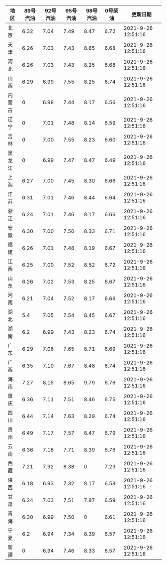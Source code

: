 | 地区 | 89号汽油 | 92号汽油 | 95号汽油 | 98号汽油 | 0号柴油 | 更新日期 |
| --- | --- | --- | --- | --- | --- | --- |
| 北京 | 6.32 | 7.04 | 7.49 | 8.47 | 6.72 | 2021-9-26 12:51:16 |
| 天津 | 6.26 | 7.03 | 7.43 | 8.65 | 6.68 | 2021-9-26 12:51:16 |
| 河北 | 6.26 | 7.03 | 7.43 | 8.25 | 6.68 | 2021-9-26 12:51:16 |
| 山西 | 6.29 | 6.99 | 7.55 | 8.25 | 6.74 | 2021-9-26 12:51:16 |
| 内蒙古 | 0 | 6.98 | 7.44 | 8.17 | 6.56 | 2021-9-26 12:51:16 |
| 辽宁 | 0 | 7.01 | 7.48 | 8.14 | 6.59 | 2021-9-26 12:51:16 |
| 吉林 | 0 | 7.00 | 7.55 | 8.23 | 6.60 | 2021-9-26 12:51:16 |
| 黑龙江 | 0 | 6.99 | 7.47 | 8.47 | 6.49 | 2021-9-26 12:51:16 |
| 上海 | 6.27 | 7.00 | 7.45 | 8.30 | 6.66 | 2021-9-26 12:51:16 |
| 江苏 | 6.31 | 7.01 | 7.46 | 8.44 | 6.64 | 2021-9-26 12:51:16 |
| 浙江 | 6.24 | 7.01 | 7.46 | 8.17 | 6.66 | 2021-9-26 12:51:16 |
| 安徽 | 6.30 | 7.00 | 7.50 | 8.33 | 6.71 | 2021-9-26 12:51:16 |
| 福建 | 6.26 | 7.01 | 7.48 | 8.19 | 6.67 | 2021-9-26 12:51:16 |
| 江西 | 6.25 | 7.00 | 7.52 | 8.52 | 6.72 | 2021-9-26 12:51:16 |
| 山东 | 6.26 | 7.02 | 7.53 | 8.25 | 6.67 | 2021-9-26 12:51:16 |
| 河南 | 6.21 | 7.04 | 7.52 | 8.17 | 6.66 | 2021-9-26 12:51:16 |
| 湖北 | 5.4 | 7.05 | 7.54 | 8.45 | 6.67 | 2021-9-26 12:51:16 |
| 湖南 | 6.2 | 6.99 | 7.43 | 8.23 | 6.74 | 2021-9-26 12:51:16 |
| 广东 | 6.29 | 7.06 | 7.65 | 8.71 | 6.69 | 2021-9-26 12:51:16 |
| 广西 | 6.35 | 7.10 | 7.67 | 8.48 | 6.74 | 2021-9-26 12:51:16 |
| 海南 | 7.27 | 8.15 | 8.65 | 9.79 | 6.76 | 2021-9-26 12:51:16 |
| 重庆 | 6.36 | 7.11 | 7.51 | 8.46 | 6.75 | 2021-9-26 12:51:16 |
| 四川 | 6.44  | 7.14 | 7.63 | 8.29 | 6.74 | 2021-9-26 12:51:16 |
| 贵州 | 6.49 | 7.17 | 7.57 | 8.47 | 6.79 | 2021-9-26 12:51:16 |
| 云南 | 6.36  | 7.18 | 7.71 | 8.39 | 6.76 | 2021-9-26 12:51:16 |
| 西藏 | 7.21 | 7.92 | 8.38 | 0 | 7.23 | 2021-9-26 12:51:16 |
| 陕西 | 6.18 | 6.93 | 7.32 | 8.17 | 6.58 | 2021-9-26 12:51:16 |
| 甘肃 | 6.24 | 7.03 | 7.51 | 7.87 | 6.59 | 2021-9-26 12:51:16 |
| 青海 | 6.30 | 6.99 | 7.50 | 0 | 6.61 | 2021-9-26 12:51:16 |
| 宁夏 | 6.2 | 6.94 | 7.34 | 8.39 | 6.57 | 2021-9-26 12:51:16 |
| 新疆 | 0 | 6.94 | 7.46 | 8.33 | 6.57 | 2021-9-26 12:51:16 |
